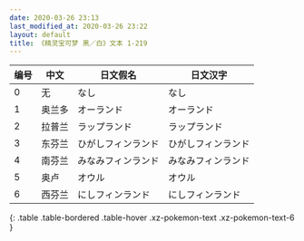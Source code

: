 ```yaml
---
date: 2020-03-26 23:13
last_modified_at: 2020-03-26 23:22
layout: default
title: 《精灵宝可梦 黑／白》文本 1-219
---
```

| 编号 | 中文 | 日文假名 | 日文汉字 |
| ---- | ---- | ---- | --- |
| 0 | 无 | なし | なし |
| 1 | 奥兰多 | オーランド | オーランド |
| 2 | 拉普兰 | ラップランド | ラップランド |
| 3 | 东芬兰 | ひがしフィンランド | ひがしフィンランド |
| 4 | 南芬兰 | みなみフィンランド | みなみフィンランド |
| 5 | 奥卢 | オウル | オウル |
| 6 | 西芬兰 | にしフィンランド | にしフィンランド |
{: .table .table-bordered .table-hover .xz-pokemon-text .xz-pokemon-text-6 }